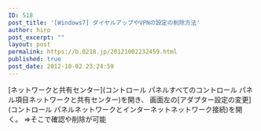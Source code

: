 ```yaml
---
ID: 518
post_title: '[Windows7] ダイヤルアップやVPNの設定の削除方法'
author: hiro
post_excerpt: ""
layout: post
permalink: https://b.0218.jp/20121002232459.html
published: true
post_date: 2012-10-02 23:24:59
---
```

[ネットワークと共有センター](コントロール パネルすべてのコントロール パネル項目ネットワークと共有センター)を開き、
画面左の[アダプター設定の変更](コントロール パネルネットワークとインターネットネットワーク接続)を開く。
⇒そこで確認や削除が可能